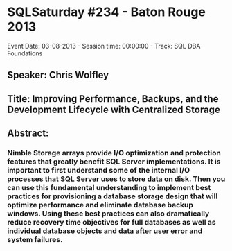 # SQLSaturday #234 - Baton Rouge 2013
Event Date: 03-08-2013 - Session time: 00:00:00 - Track: SQL DBA Foundations
## Speaker: Chris Wolfley
## Title: Improving Performance, Backups, and the Development Lifecycle with Centralized Storage
## Abstract:
### Nimble Storage arrays provide I/O optimization and protection features that greatly benefit SQL Server implementations. It is important to first understand some of the internal I/O processes that SQL Server uses to store data on disk. Then you can use this fundamental understanding to implement best practices for provisioning a database storage design that will optimize performance and eliminate database backup windows. Using these best practices can also dramatically reduce recovery time objectives for full databases as well as individual database objects and data after user error and system failures.
